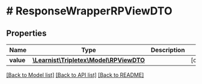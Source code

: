 # # ResponseWrapperRPViewDTO

## Properties

Name | Type | Description | Notes
------------ | ------------- | ------------- | -------------
**value** | [**\Learnist\Tripletex\Model\RPViewDTO**](RPViewDTO.md) |  | [optional]

[[Back to Model list]](../../README.md#models) [[Back to API list]](../../README.md#endpoints) [[Back to README]](../../README.md)
